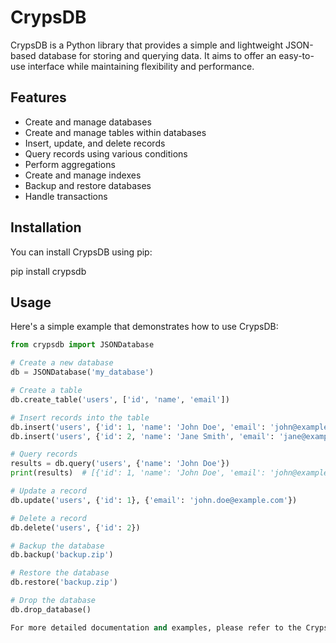 # CrypsDB

CrypsDB is a Python library that provides a simple and lightweight JSON-based database for storing and querying data. It aims to offer an easy-to-use interface while maintaining flexibility and performance.

## Features

- Create and manage databases
- Create and manage tables within databases
- Insert, update, and delete records
- Query records using various conditions
- Perform aggregations
- Create and manage indexes
- Backup and restore databases
- Handle transactions

## Installation

You can install CrypsDB using pip:

pip install crypsdb


## Usage

Here's a simple example that demonstrates how to use CrypsDB:

```python
from crypsdb import JSONDatabase

# Create a new database
db = JSONDatabase('my_database')

# Create a table
db.create_table('users', ['id', 'name', 'email'])

# Insert records into the table
db.insert('users', {'id': 1, 'name': 'John Doe', 'email': 'john@example.com'})
db.insert('users', {'id': 2, 'name': 'Jane Smith', 'email': 'jane@example.com'})

# Query records
results = db.query('users', {'name': 'John Doe'})
print(results)  # [{'id': 1, 'name': 'John Doe', 'email': 'john@example.com'}]

# Update a record
db.update('users', {'id': 1}, {'email': 'john.doe@example.com'})

# Delete a record
db.delete('users', {'id': 2})

# Backup the database
db.backup('backup.zip')

# Restore the database
db.restore('backup.zip')

# Drop the database
db.drop_database()

For more detailed documentation and examples, please refer to the CrypsDB Documentation.
